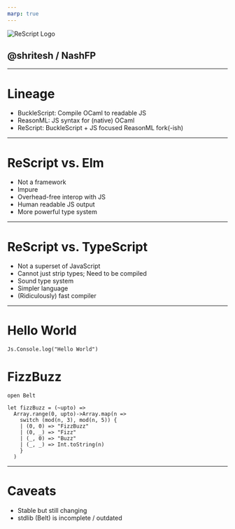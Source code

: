 ```yaml
---
marp: true
---
```


![ReScript Logo](https://rescript-lang.org/static/brand/rescript-logo.svg)

## @shritesh / NashFP


--- 

# Lineage

- BuckleScript: Compile OCaml to readable JS
- ReasonML: JS syntax for (native) OCaml
- ReScript: BuckleScript + JS focused ReasonML fork(-ish)

---

# ReScript vs. Elm

- Not a framework
- Impure
- Overhead-free interop with JS
- Human readable JS output
- More powerful type system

---

# ReScript vs. TypeScript

- Not a superset of JavaScript
- Cannot just strip types; Need to be compiled
- Sound type system
- Simpler language
- (Ridiculously) fast compiler

--- 

# Hello World

```reasonml
Js.Console.log("Hello World")
```

# FizzBuzz

```reasonml
open Belt

let fizzBuzz = (~upto) =>
  Array.range(0, upto)->Array.map(n =>
    switch (mod(n, 3), mod(n, 5)) {
    | (0, 0) => "FizzBuzz"
    | (0, _) => "Fizz"
    | (_, 0) => "Buzz"
    | (_, _) => Int.toString(n)
    }
  )
```

---

# Caveats

- Stable but still changing
- stdlib (Belt) is incomplete / outdated